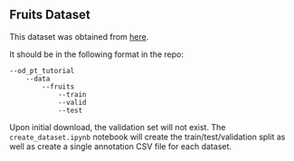 ## Fruits Dataset
This dataset was obtained from [here](). 

It should be in the following format in the repo: 
``` 
--od_pt_tutorial
    --data
        --fruits
            --train
            --valid
            --test
```

Upon initial download, the validation set will not exist. 
The `create_dataset.ipynb` notebook will create the train/test/validation split as well as 
create a single annotation CSV file for each dataset. 